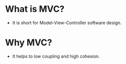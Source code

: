# What is MVC?
- It is short for Model-View-Controller software design.
# Why MVC?
- It helps to low coupling and high cohesion.